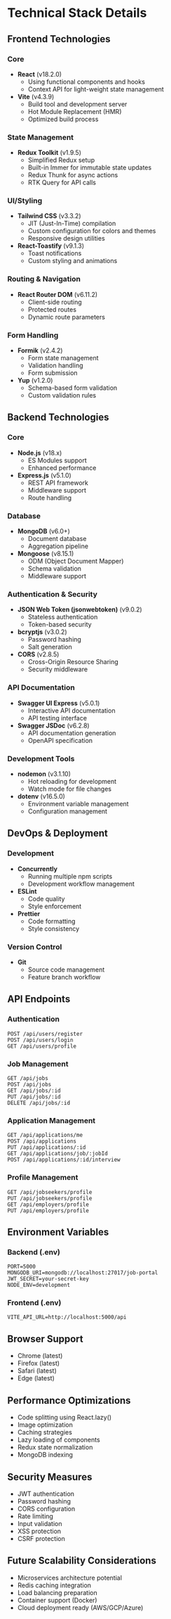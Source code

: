 # Technical Stack Details

## Frontend Technologies

### Core
- **React** (v18.2.0)
  - Using functional components and hooks
  - Context API for light-weight state management
- **Vite** (v4.3.9)
  - Build tool and development server
  - Hot Module Replacement (HMR)
  - Optimized build process

### State Management
- **Redux Toolkit** (v1.9.5)
  - Simplified Redux setup
  - Built-in Immer for immutable state updates
  - Redux Thunk for async actions
  - RTK Query for API calls

### UI/Styling
- **Tailwind CSS** (v3.3.2)
  - JIT (Just-In-Time) compilation
  - Custom configuration for colors and themes
  - Responsive design utilities
- **React-Toastify** (v9.1.3)
  - Toast notifications
  - Custom styling and animations

### Routing & Navigation
- **React Router DOM** (v6.11.2)
  - Client-side routing
  - Protected routes
  - Dynamic route parameters

### Form Handling
- **Formik** (v2.4.2)
  - Form state management
  - Validation handling
  - Form submission
- **Yup** (v1.2.0)
  - Schema-based form validation
  - Custom validation rules

## Backend Technologies

### Core
- **Node.js** (v18.x)
  - ES Modules support
  - Enhanced performance
- **Express.js** (v5.1.0)
  - REST API framework
  - Middleware support
  - Route handling

### Database
- **MongoDB** (v6.0+)
  - Document database
  - Aggregation pipeline
- **Mongoose** (v8.15.1)
  - ODM (Object Document Mapper)
  - Schema validation
  - Middleware support

### Authentication & Security
- **JSON Web Token (jsonwebtoken)** (v9.0.2)
  - Stateless authentication
  - Token-based security
- **bcryptjs** (v3.0.2)
  - Password hashing
  - Salt generation
- **CORS** (v2.8.5)
  - Cross-Origin Resource Sharing
  - Security middleware

### API Documentation
- **Swagger UI Express** (v5.0.1)
  - Interactive API documentation
  - API testing interface
- **Swagger JSDoc** (v6.2.8)
  - API documentation generation
  - OpenAPI specification

### Development Tools
- **nodemon** (v3.1.10)
  - Hot reloading for development
  - Watch mode for file changes
- **dotenv** (v16.5.0)
  - Environment variable management
  - Configuration management

## DevOps & Deployment

### Development
- **Concurrently**
  - Running multiple npm scripts
  - Development workflow management
- **ESLint**
  - Code quality
  - Style enforcement
- **Prettier**
  - Code formatting
  - Style consistency

### Version Control
- **Git**
  - Source code management
  - Feature branch workflow

## API Endpoints

### Authentication
```
POST /api/users/register
POST /api/users/login
GET /api/users/profile
```

### Job Management
```
GET /api/jobs
POST /api/jobs
GET /api/jobs/:id
PUT /api/jobs/:id
DELETE /api/jobs/:id
```

### Application Management
```
GET /api/applications/me
POST /api/applications
PUT /api/applications/:id
GET /api/applications/job/:jobId
POST /api/applications/:id/interview
```

### Profile Management
```
GET /api/jobseekers/profile
PUT /api/jobseekers/profile
GET /api/employers/profile
PUT /api/employers/profile
```

## Environment Variables

### Backend (.env)
```
PORT=5000
MONGODB_URI=mongodb://localhost:27017/job-portal
JWT_SECRET=your-secret-key
NODE_ENV=development
```

### Frontend (.env)
```
VITE_API_URL=http://localhost:5000/api
```

## Browser Support
- Chrome (latest)
- Firefox (latest)
- Safari (latest)
- Edge (latest)

## Performance Optimizations
- Code splitting using React.lazy()
- Image optimization
- Caching strategies
- Lazy loading of components
- Redux state normalization
- MongoDB indexing

## Security Measures
- JWT authentication
- Password hashing
- CORS configuration
- Rate limiting
- Input validation
- XSS protection
- CSRF protection

## Future Scalability Considerations
- Microservices architecture potential
- Redis caching integration
- Load balancing preparation
- Container support (Docker)
- Cloud deployment ready (AWS/GCP/Azure)
